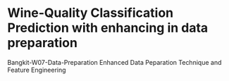 # Wine-Quality Classification Prediction with enhancing in data preparation
Bangkit-W07-Data-Preparation
Enhanced Data Peparation Technique and Feature Engineering
